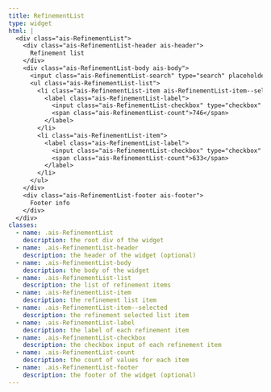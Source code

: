 ```yaml
---
title: RefinementList
type: widget
html: |
  <div class="ais-RefinementList">
    <div class="ais-RefinementList-header ais-header">
      Refinement list
    </div>
    <div class="ais-RefinementList-body ais-body">
      <input class="ais-RefinementList-search" type="search" placeholder="Search for products" />
      <ul class="ais-RefinementList-list">
        <li class="ais-RefinementList-item ais-RefinementList-item--selected">
          <label class="ais-RefinementList-label">
            <input class="ais-RefinementList-checkbox" type="checkbox" value="Insignia™" checked="" /> Insignia™
            <span class="ais-RefinementList-count">746</span>
          </label>
        </li>
        <li class="ais-RefinementList-item">
          <label class="ais-RefinementList-label">
            <input class="ais-RefinementList-checkbox" type="checkbox" value="Samsung"> Samsung
            <span class="ais-RefinementList-count">633</span>
          </label>
        </li>
      </ul>
    </div>
    <div class="ais-RefinementList-footer ais-footer">
      Footer info
    </div>
  </div>
classes:
  - name: .ais-RefinementList
    description: the root div of the widget
  - name: .ais-RefinementList-header
    description: the header of the widget (optional)
  - name: .ais-RefinementList-body
    description: the body of the widget
  - name: .ais-RefinementList-list
    description: the list of refinement items
  - name: .ais-RefinementList-item
    description: the refinement list item
  - name: .ais-RefinementList-item--selected
    description: the refinement selected list item
  - name: .ais-RefinementList-label
    description: the label of each refinement item
  - name: .ais-RefinementList-checkbox
    description: the checkbox input of each refinement item
  - name: .ais-RefinementList-count
    description: the count of values for each item
  - name: .ais-RefinementList-footer
    description: the footer of the widget (optional)
---
```

